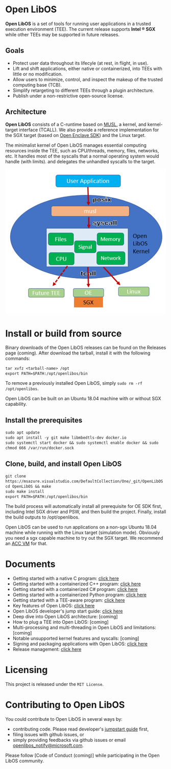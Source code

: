 # Open LibOS

**Open LibOS** is a set of tools for running user applications in a trusted
execution environment (TEE). The current release supports **Intel &reg; SGX**
while other TEEs may be supported in future releases.

## Goals

- Protect user data throughout its lifecyle (at rest, in flight, in use).
- Lift and shift applications, either native or containerized, into TEEs with
  little or no modification.
- Allow users to minimize, control, and inspect the makeup of the trusted computing
  base (TCB).
- Simplify retargeting to different TEEs through a plugin architecture.
- Publish under a non-restrictive open-source license.

## Architecture

**Open LibOS** consists of a C-runtime based on
[MUSL](https://www.musl-libc.org/), a kernel, and kernel-target interface (TCALL).
We also provide a reference implementation for the SGX target (based on
[Open Enclave SDK](https://github.com/openenclave/openenclave))
and the Linux target.

The minimalist kernel of Open LibOS manages essential computing resources
inside the TEE, such as CPU/threads, memory, files, networks, etc. It handles
most of the syscalls that a normal operating system would handle (with limits).
and delegates the unhandled syscalls to the target.

![](./arch.png)

# Install or build from source

Binary downloads of the Open LibOS releases can be found on the Releases page
(coming). After download the tarball, install it with the following commands:
```
tar xvfz <tarball-name> /opt
export PATH=$PATH:/opt/openlibos/bin
```

To remove a previously installed Open LibOS, simply
`sudo rm -rf /opt/openlibos`.

Open LibOS can be built on an Ubuntu 18.04 machine with or without SGX
capability.

## Install the prerequisites

```
sudo apt update
sudo apt install -y git make libmbedtls-dev docker.io
sudo systemctl start docker && sudo systemctl enable docker && sudo chmod 666 /var/run/docker.sock
```

## Clone, build, and install Open LibOS

```
git clone https://msazure.visualstudio.com/DefaultCollection/One/_git/OpenLibOS
cd OpenLibOS && make
sudo make install
export PATH=$PATH:/opt/openlibos/bin
```

The build process will automatically install all prerequisite for OE SDK first,
including Intel SGX driver and PSW, and then build the project. Finally, install
the build outputs to /opt/openlibos.

Open LibOS can be used to run applications on a non-sgx Ubuntu 18.04 machine while
running with the Linux target (simulation mode). Obviously you need a sgx capable
machine to try out
the SGX target. We recommend an [ACC VM](https://aka.ms/accgetstarted) for that.

# Documents

- Getting started with a native C program: [click here](doc/user-getting-started-c.md)
- Getting started with a containerized C++ program: [click here](doc/user-getting-started-docker-c++.md)
- Getting started with a containerized C# program: [click here](doc/user-getting-started-docker-dotnet.md)
- Getting started with a containerized Python program: [click here](doc/user-getting-started-docker-python.md)
- Getting started with a TEE-aware program: [click here](doc/user-getting-started-tee-aware.md)
- Key features of Open LibOS: [click here](doc/key-features.md)
- Open LibOS developer's jump start guide: [click here](doc/dev-jumpstart.md)
- Deep dive into Open LibOS architecture: [coming]
- How to plug a TEE into Open LibOS: [coming]
- Multi-processing and multi-threading in Open LibOS and limitations: [coming]
- Notable unsupported kernel features and syscalls: [coming]
- Signing and packaging applications with Open LibOS: [click here](doc/sign-package.md)
- Release management: [click here](doc/releasing.md)

# Licensing

This project is released under the `MIT License`.

# Contributing to Open LibOS

You could contribute to Open LibOS in several ways by:

- contributing code. Please read developer's [jumpstart guide](doc/dev-jumpstart.md) first,
- filing issues with github issues, or
- simply providing feedbacks via github issues or email openlibos_notify@microsoft.com.

Please follow [Code of Conduct (coming)] while participating in the Open LibOS community.



